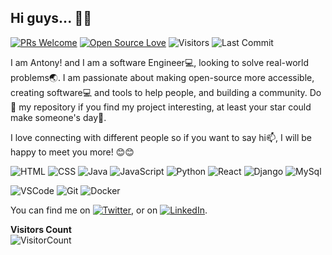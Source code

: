  ## Hi guys... 👋🤓

<!--
**Antonynans/antonynans** is a ✨ _special_ ✨ repository because its `README.md` (this file) appears on your GitHub profile.

Here are some ideas to get you started:

- 🔭 I’m currently working on ...
- 🌱 I’m currently learning ...
- 👯 I’m looking to collaborate on ...
- 🤔 I’m looking for help with ...
- 💬 Ask me about ...
- 📫 How to reach me: ...
- 😄 Pronouns: ...
- ⚡ Fun fact: ...
-->

[![PRs Welcome](https://img.shields.io/badge/PRs-welcome-brightgreen.svg?style=flat&logo=github)](https://github.com/antonynans)
[![Open Source Love](https://badges.frapsoft.com/os/v2/open-source.svg?v=103)](https://github.com/antonynans)
<img alt="Visitors" src="https://komarev.com/ghpvc/?username=antonynans&style=flat&labelColor=black&logo=github&label=PROFILE+VIEWS&color=29bf12"/>
<img alt="Last Commit" src="https://img.shields.io/github/last-commit/antonynans/antonynans?logo=markdown&label=LAST+UPDATE&color=29bf12&style=flat"><br />


I am Antony! and I am a software Engineer💻, looking to solve real-world problems🌏. I am passionate about making open-source more accessible, creating software💻 and tools to help people, and building a community. Do 🌟 my repository if you find my project interesting, at least your star could make someone's day🙏.

 I love connecting with different people so if you want to say hi📫, I will be happy to meet you more! 😊😊
 

![HTML](https://img.shields.io/badge/html%20-%23E34F26.svg?&style=for-the-badge&logo=html5&logoColor=white)
![CSS](https://img.shields.io/badge/css%20-%231572B6.svg?&style=for-the-badge&logo=css3&logoColor=white)
![Java](https://img.shields.io/badge/Java%20-%23E34F26.svg?&style=for-the-badge&logo=Java&logoColor=white)
![JavaScript](https://img.shields.io/badge/javascipt%20-%2300599C.svg?&style=for-the-badge&logo=javascript&ogoColor=white)
![Python](https://img.shields.io/badge/python%20-%23E34F26.svg?&style=for-the-badge&logo=python&ogoColor=white)
![React](https://img.shields.io/badge/react%20-%23E34F26.svg?&style=for-the-badge&logo=react&ogoColor=white)
![Django](https://img.shields.io/badge/django%20-%23E34F26.svg?&style=for-the-badge&logo=django&ogoColor=white)
![MySql](https://img.shields.io/badge/mysql%20-%23E34F26.svg?&style=for-the-badge&logo=mysql&ogoColor=white)


![VSCode](https://img.shields.io/badge/-vscode-00a8e8?style=for-the-badge&logo=visual-studio-code)
![Git](https://img.shields.io/badge/git%20-%23F05033.svg?&style=for-the-badge&logo=git&logoColor=white)
![Docker](https://img.shields.io/badge/docker%20-%23E34F26.svg?&style=for-the-badge&logo=docker&ogoColor=white)

<!-- Actual text -->

You can find me on [![Twitter][1.2]][1], or on [![LinkedIn][2.2]][2].

<!-- Icons -->

[1.2]: http://i.imgur.com/wWzX9uB.png 
[2.2]: https://raw.githubusercontent.com/MartinHeinz/MartinHeinz/master/linkedin-3-16.png 

<!-- Links to your social media accounts -->

[1]: https://twitter.com/privatclass
[2]: https://www.linkedin.com/in/Muonaka/


**Visitors Count**  
![VisitorCount](https://profile-counter.glitch.me/{antonynans}/count.svg)
